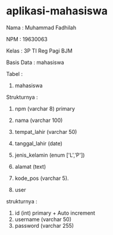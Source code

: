# aplikasi-mahasiswa

Nama  : Muhammad Fadhilah

NPM   : 19630063

Kelas : 3P TI Reg Pagi BJM



Basis Data : mahasiswa

Tabel :

1. mahasiswa

 Strukturnya : 
  1. npm (varchar 8) primary
  2. nama (varchar 100) 
  3. tempat_lahir (varchar 50)
  4. tanggal_lahir (date)
  5. jenis_kelamin (enum ['L','P'])
  6. alamat (text)
  7. kode_pos (varchar 5).


2. user

 strukturnya :
  1. id (int) primary + Auto increment
  2. username (varchar 50)
  3. password (varchar 255)
